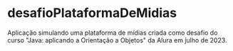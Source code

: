 # desafioPlataformaDeMidias
Aplicação simulando uma plataforma de mídias criada como desafio do curso "Java: aplicando a Orientação a Objetos" da Alura em julho de 2023.
